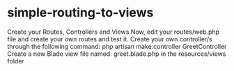 # simple-routing-to-views
Create your Routes, Controllers and Views  Now, edit your routes/web.php file and create your own routes and test it. Create your own controller/s through the following command: php artisan make:controller GreetController Create a new Blade view file named: greet.blade.php in the resources/views folder
